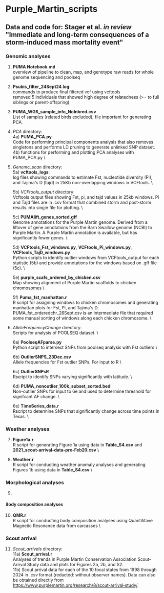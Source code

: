 # Purple_Martin_scripts

## Data and code for: Stager et al. _in review_ "Immediate and long-term consequences of a storm-induced mass mortality event"


### Genomic analyses
1) **PUMA Notebook.md** \
  overview of pipeline to clean, map, and genotype raw reads for whole genome sequencing and poolseq

2) **Psubis_filter_24Sept24.log** \
  commands to produce final filtered vcf using vcftools \
  removed 5 individuals that showed high degree of relatedness (>= to full siblings or parent-offspring)

3) **PUMA_WGS_sample_info_NoInbred.csv** \
   List of samples (related birds excluded), file important for generating PCA.

4) *PCA* directory: \
	4a) **PUMA_PCA.py** \
			Code for performing principal components analysis that also removes singletons 
			and performs LD pruning to generate unlinked SNP dataset. \
	4b) functions for performing and plotting PCA analyses with PUMA_PCA.py \
	
5) *Genomc_scan* directory: \
	5a) **vcftools_logs**: \
		log files showing commands to estimate Fst, nucleotide diversity (Pi), and Tajima's D (tajd)
		in 25Kb non-overlapping windows in VCFtools. \
	
	5b) *VCFtools_output* directory: \
		Vcftools output files showing Fst, pi, and tajd values in 25kb windows. Pi and Tajd
		files are in .csv format that combined storm and post-storm results into single file
		for plotting. \
		
	5c) **PUMAlift_genes_sorted.gff** \
		Genome annotations for the Purple Martin genome. Derived from a liftover of gene annotations
		from the Barn Swallow genome (NCBI) to Purple Martin. A Purple Martin annotation is available,
		but has significantly fewer genes. \
		
	5d) **VCFtools_Fst_windows.py**, **VCFtools_Pi_windows.py**, **VCFtools_TajD_windows.py** \
		Python scripts to identify outlier windows from VCFtools_output for each statistic (5b) and provide
		annotations for the windows based on .gff file (5c). \
		
	5e) **purple_scafs_ordered_by_chicken.csv** \
		Map showing alignment of Purple Martin scaffolds to chicken chromosomes \
	
	5f) **Puma_fst_manhattan.r** \
		R script for assigning windows to chicken chromosomes and generating manhattan plots
		for Fst, Pi, and Tajima's D. PUMA_fst_orderedchr_26Sept.csv is an intermediate file
		that required some manual sorting of windows along each chicken chromosome. \

6) *AlleleFrequencyChange* directory: \
	Scripts for analysis of POOLSEQ dataset. \
	
	6a) **PoolseqAFparse.py** \
		Python script to intersect SNPs from poolseq analysis with Fst outliers \
	
	6b) **OutlierSNPS_23Dec.csv** \
		Allele frequencies for Fst outlier SNPs. For input to R \
	
	6c) **OutlierSNPsR** \
		Rscript to identify SNPs varying significantly with latitude. \
	
	6d) **PUMA_nonoutlier_100k_subset_sorted.bed** \
		Non-outlier SNPs for input to 6e and used to determine threshold for signifcant
		AF change. \	
	
	6e) **TimeSeries_data.r** \
		Rscript to determine SNPs that significantly change across time points in Texas. \


### Weather analyses

7) **Figure1a.r** \
   R script for generating Figure 1a using data in **Table_S4.csv** and **2021_scout-arrival-data-pre-Feb20.csv** \
     
8) **Weather.r** \
   R script for conducting weather anomaly analyses and generating Figures 1b using data in **Table_S4.csv** \

### Morphological analyses

9) 		

#### Body composition analyses
	
10) **QMR.r** \
    R script for conducting body composition analyses using Quantititave Magnetic Resonance data from carcasses \

### Scout arrival 

11) *Scout_arrivals* directory: \
	11a) **Scout_arrival.r** \
		Analyses of trends in Purple Martin Conservation Association Scout-Arrival Study data and plots for Figures 2a, 2b, and S2. \
	11b) Scout arrival data for each of the 10 focal states from 1998 through 2024 in .csv format (redacted: without observer names). Data can also be obtained directly from https://www.purplemartin.org/research/8/scout-arrival-study/.
